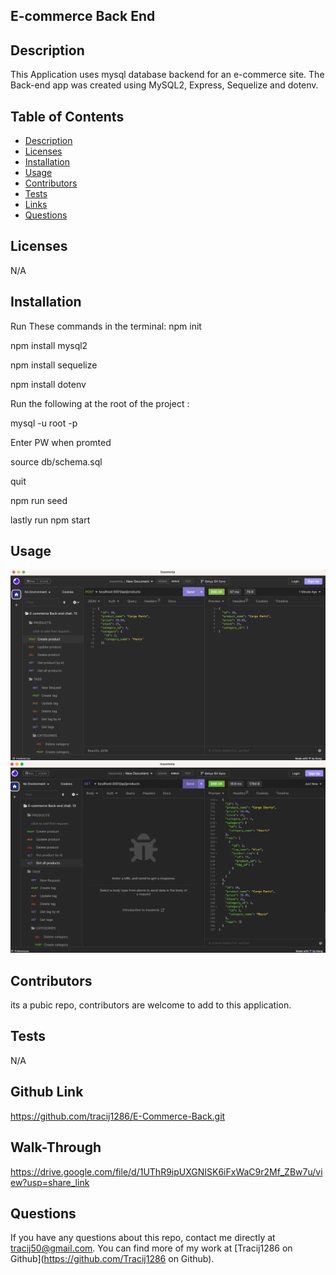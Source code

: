 ## E-commerce Back End


## Description
This Application uses mysql database backend for an e-commerce site. The Back-end app was created using MySQL2, Express, Sequelize and dotenv.

## Table of Contents
  * [Description](#description)
  * [Licenses](#licenses)
  * [Installation](#installation)
  * [Usage](#usage)
  * [Contributors](#contributors)
  * [Tests](#tests)
  * [Links](#links)
  * [Questions](#questions)

## Licenses
N/A

## Installation
Run These commands in the terminal: 
npm init

npm install mysql2

npm install sequelize

npm install dotenv

Run the following at the root of the project :

mysql -u root -p

Enter PW when promted

source db/schema.sql

quit

npm run seed

lastly run npm start



## Usage
![alt text](/images/screenshot.png)
![alt text](/images/screenshot1.png)


## Contributors
its a pubic repo, contributors are welcome to add to this application.

## Tests
N/A

## Github Link
https://github.com/tracij1286/E-Commerce-Back.git

## Walk-Through
https://drive.google.com/file/d/1UThR9ipUXGNISK6iFxWaC9r2Mf_ZBw7u/view?usp=share_link



## Questions
If you have any questions about this repo, contact me directly at tracij50@gmail.com. You can find more of my work at [Tracij1286 on Github](https://github.com/Tracij1286 on Github).